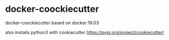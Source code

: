# docker-coockiecutter

docker-coockiecutter based on docker:19.03


also installs python3 with cookiecutter https://pypi.org/project/cookiecutter/
